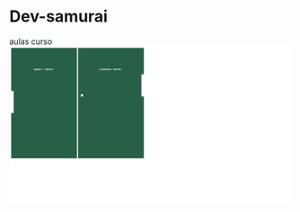 # Dev-samurai
 aulas curso
![ping-pong](https://github.com/ThalissonTSR/Dev-samurai---game/blob/4f8d8266c642949a6a352314c3278dd6fa9b122b/Captura%20de%20Tela.png)
